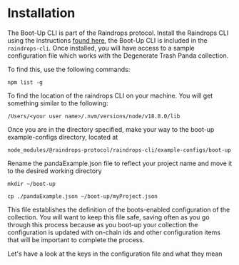 # Installation

The Boot-Up CLI is part of the Raindrops protocol.  Install the Raindrops CLI using the instructions [found here](../../../quick-start.md#install-the-cli), the Boot-Up CLI is included in the `raindrops-cli`.  Once installed, you will have access to a sample configuration file which works with the Degenerate Trash Panda collection.

To find this, use the following commands:

`npm list -g`&#x20;

To find the location of the raindrops CLI on your machine.  You will get something similar to the following:

`/Users/<your user name>/.nvm/versions/node/v18.8.0/lib`

Once you are in the directory specified, make your way to the boot-up example-configs directory, located at

`node_modules/@raindrops-protocol/raindrops-cli/example-configs/boot-up`

Rename the pandaExample.json file to reflect your project name and move it to the desired working directory

`mkdir ~/boot-up`

`cp ./pandaExample.json ~/boot-up/myProject.json`

This file establishes the definition of the boots-enabled configuration of the collection. You will want to keep this file safe, saving often as you go through this process because as you boot-up your collection the configuration is updated with on-chain ids and other configuration items that will be important to complete the process.

Let's have a look at the keys in the configuration file and what they mean
